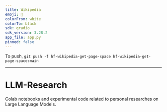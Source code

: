 ```yaml
---
title: Wikipedia
emoji: 📖
colorFrom: white
colorTo: black
sdk: gradio
sdk_version: 3.28.2
app_file: app.py
pinned: false
---
```


To push, `git push -f hf-wikipedia-get-page-space hf-wikipedia-get-page-space:main`

---


# LLM-Research

Colab notebooks and experimental code related to personal researches on Large Language Models.

